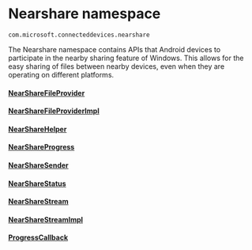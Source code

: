 # Nearshare namespace
```
com.microsoft.connecteddevices.nearshare
```

The Nearshare namespace contains APIs that Android devices to participate in the nearby sharing feature of Windows. This allows for the easy sharing of files between nearby devices, even when they are operating on different platforms.

#### [NearShareFileProvider](NearShareFileProvider.md)
#### [NearShareFileProviderImpl](NearShareFileProviderImpl.md)
#### [NearShareHelper](NearShareHelper.md)
#### [NearShareProgress](NearShareProgress.md)
#### [NearShareSender](NearShareSender.md)
#### [NearShareStatus](NearShareStatus.md)
#### [NearShareStream](NearShareStream.md)
#### [NearShareStreamImpl](NearShareStreamImpl.md)
#### [ProgressCallback](ProgressCallback.md)